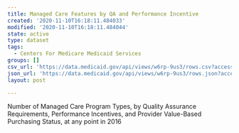 ```yaml
---
title: Managed Care Features by QA and Performance Incentive
created: '2020-11-10T16:18:11.484033'
modified: '2020-11-10T16:18:11.484044'
state: active
type: dataset
tags:
  - Centers For Medicare Medicaid Services
groups: []
csv_url: 'https://data.medicaid.gov/api/views/w6rp-9us3/rows.csv?accessType=DOWNLOAD'
json_url: 'https://data.medicaid.gov/api/views/w6rp-9us3/rows.json?accessType=DOWNLOAD'
layout: post

---
```

<p>Number of Managed Care Program Types, by Quality Assurance Requirements, Performance Incentives, and Provider Value-Based Purchasing Status, at any point in 2016</p>

